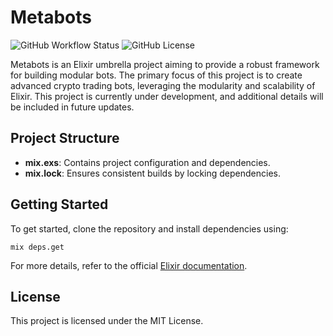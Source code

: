 # Metabots

![GitHub Workflow Status](https://img.shields.io/github/actions/workflow/status/your-repo/ci.yml?branch=main)
![GitHub License](https://img.shields.io/github/license/your-repo/metabots)

Metabots is an Elixir umbrella project aiming to provide a robust framework for building modular bots. The primary focus of this project is to create advanced crypto trading bots, leveraging the modularity and scalability of Elixir. This project is currently under development, and additional details will be included in future updates.

## Project Structure

- **mix.exs**: Contains project configuration and dependencies.
- **mix.lock**: Ensures consistent builds by locking dependencies.

## Getting Started

To get started, clone the repository and install dependencies using:

```
mix deps.get
```

For more details, refer to the official [Elixir documentation](https://elixir-lang.org/).

## License

This project is licensed under the MIT License.

